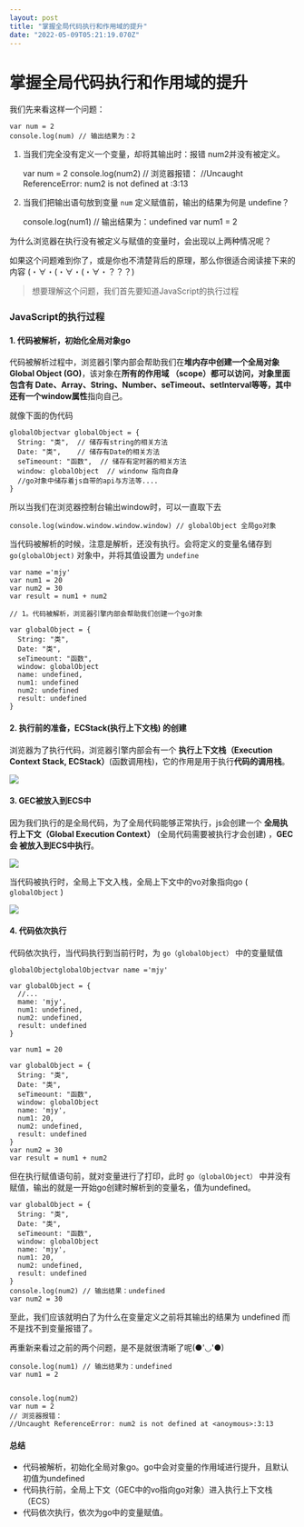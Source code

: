 ```yaml
---
layout: post
title: "掌握全局代码执行和作用域的提升"
date: "2022-05-09T05:21:19.070Z"
---
```

掌握全局代码执行和作用域的提升
===============

我们先来看这样一个问题：

    var num = 2
    console.log(num) // 输出结果为：2
    

1.  当我们完全没有定义一个变量，却将其输出时：报错 num2并没有被定义。

    var num = 2
    console.log(num2)
    // 浏览器报错：
    //Uncaught ReferenceError: num2 is not defined at <anoymous>:3:13
    

2.  当我们把输出语句放到变量 `num` 定义赋值前，输出的结果为何是 undefine？

    console.log(num1) // 输出结果为：undefined
    var num1 = 2
    

为什么浏览器在执行没有被定义与赋值的变量时，会出现以上两种情况呢？

如果这个问题难到你了，或是你也不清楚背后的原理，那么你很适合阅读接下来的内容 (・∀・(・∀・(・∀・？？？)

> 想要理解这个问题，我们首先要知道JavaScript的执行过程

### JavaScript的执行过程

#### 1\. 代码被解析，初始化全局对象go

代码被解析过程中，浏览器引擎内部会帮助我们在**堆内存中创建一个全局对象Global Object (GO)**，该对象在**所有的作用域 （scope）**都可以访问，对象里面包含有 **Date、Array、String、Number、seTimeout、setInterval**等等，其中还有一个**window属性**指向自己。

就像下面的伪代码

    globalObjectvar globalObject = {
      String: "类",  // 储存有string的相关方法
      Date: "类",    // 储存有Date的相关方法
      seTimeount: "函数",  // 储存有定时器的相关方法
      window: globalObject  // windonw 指向自身
      //go对象中储存着js自带的api与方法等....
    }
    

所以当我们在浏览器控制台输出window时，可以一直取下去

    console.log(window.window.window.window) // globalObject 全局go对象
    

当代码被解析的时候，注意是解析，还没有执行。会将定义的变量名储存到 `go(globalObject)` 对象中，并将其值设置为 `undefine`

    var name ='mjy'
    var num1 = 20
    var num2 = 30
    var result = num1 + num2
    
    // 1。代码被解析，浏览器引擎内部会帮助我们创建一个go对象
    
    var globalObject = {
      String: "类", 
      Date: "类",    
      seTimeount: "函数", 
      window: globalObject  
      name: undefined,
      num1: undefined
      num2: undefined
      result: undefined
    }
    

#### 2\. 执行前的准备，ECStack(执行上下文栈) 的创建

浏览器为了执行代码，浏览器引擎内部会有一个 **执行上下文栈（Execution Context Stack, ECStack）**(函数调用栈)，它的作用是用于执行**代码的调用栈**。

![](https://static01.imgkr.com/temp/ed33c0cc57a54a92a449edda41be23ed.png)

#### 3\. GEC被放入到ECS中

因为我们执行的是全局代码，为了全局代码能够正常执行，js会创建一个 **全局执行上下文（Global Execution Context）** (全局代码需要被执行才会创建) ，**GEC会 被放入到ECS中执行**。

![](https://static01.imgkr.com/temp/f7d812220caa4478b0fda8827dcc93f7.png)

当代码被执行时，全局上下文入栈，全局上下文中的vo对象指向go ( `globalObject` )

![](https://static01.imgkr.com/temp/8cab9be3e3104e5f8be8dba653ff7556.png)

#### 4\. 代码依次执行

代码依次执行，当代码执行到当前行时，为 `go（globalObject）` 中的变量赋值

    globalObjectglobalObjectvar name ='mjy'
    
    var globalObject = {
      //...
      mame: 'mjy',
      num1: undefined,
      num2: undefined,
      result: undefined
    }
    
    var num1 = 20
    
    var globalObject = {
      String: "类", 
      Date: "类",    
      seTimeount: "函数", 
      window: globalObject  
      name: 'mjy',
      num1: 20,
      num2: undefined,
      result: undefined
    }
    var num2 = 30
    var result = num1 + num2
    

但在执行赋值语句前，就对变量进行了打印，此时 `go（globalObject）` 中并没有赋值，输出的就是一开始go创建时解析到的变量名，值为undefined。

    var globalObject = {
      String: "类", 
      Date: "类",    
      seTimeount: "函数", 
      window: globalObject  
      name: 'mjy',
      num1: 20,
      num2: undefined,
      result: undefined
    }
    console.log(num2) // 输出结果：undefined
    var num2 = 30
    

至此，我们应该就明白了为什么在变量定义之前将其输出的结果为 undefined 而不是找不到变量报错了。

再重新来看过之前的两个问题，是不是就很清晰了呢(●'◡'●)

    console.log(num1) // 输出结果为：undefined
    var num1 = 2
    

    console.log(num2)
    var num = 2
    // 浏览器报错：
    //Uncaught ReferenceError: num2 is not defined at <anoymous>:3:13
    

#### 总结

*   代码被解析，初始化全局对象go。go中会对变量的作用域进行提升，且默认初值为undefined
*   代码执行前，全局上下文（GEC中的vo指向go对象）进入执行上下文栈 （ECS）
*   代码依次执行，依次为go中的变量赋值。